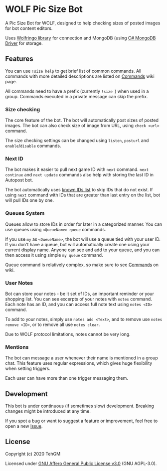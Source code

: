 # WOLF Pic Size Bot
A Pic Size Bot for WOLF, designed to help checking sizes of posted images for bot content editors.

Uses [Wolfringo library](https://github.com/TehGM/Wolfringo) for connection and MongoDB (using [C# MongoDB Driver](https://docs.mongodb.com/drivers/csharp) for storage.

## Features
You can use `!size help` to get brief list of common commands. All commands with more detailed descriptions are listed on [Commands](https://github.com/TehGM/WolfBot-Size/wiki/) wiki page.

All commands need to have a prefix (currently `!size `) when used in a group. Commands executed in a private message can skip the prefix.

### Size checking
The core feature of the bot. The bot will automatically post sizes of posted images. The bot can also check size of image from URL, using `check <url>` command.

The size checking settings can be changed using `listen`, `posturl` and `enable`/`disable` commands.

### Next ID
The bot makes it easier to pull next game ID with `next` command. `next continue` and `next update` commands also help with storing the last ID in Autopost bot.

The bot automatically uses [known IDs list](PicSizeCheckBot/guesswhat-ids.json) to skip IDs that do not exist. If using `next` command with IDs that are greater than last entry on the list, bot will pull IDs one by one.

### Queues System
Queues allow to store IDs in order for later in a categorized manner. You can use queues using `<QueueName> queue` commands.

If you use `my` as `<QueueName>`, the bot will use a queue tied with your user ID. If you don't have a queue, bot will automatically create one using your current display name. Anyone can see and add to your queue, and you can then access it using simple `my queue` command.

Queue command is relatively complex, so make sure to see [Commands](https://github.com/TehGM/WolfBot-Size/wiki/) on wiki.

### User Notes
Bot can store your notes - be it set of IDs, an important reminder or your shopping list. You can see excerpts of your notes with `notes` command. Each note has an ID, and you can access full note text using `notes <ID>` command.

To add to your notes, simply use `notes add <Text>`, and to remove use `notes remove <ID>`, or to remove all use `notes clear`.

Due to WOLF protocol limitations, notes cannot be very long.

### Mentions
The bot can message a user whenever their name is mentioned in a group chat. This feature uses regular expressions, which gives huge flexibility when setting triggers.

Each user can have more than one trigger messaging them.

## Development
This bot is under continuous (if sometimes slow) development. Breaking changes might be introduced at any time.

If you spot a bug or want to suggest a feature or improvement, feel free to open a new [Issue](https://github.com/TehGM/WolfBot-Size/issues).

## License
Copyright (c) 2020 TehGM

Licensed under [GNU Affero General Public License v3.0](LICENSE) (GNU AGPL-3.0).